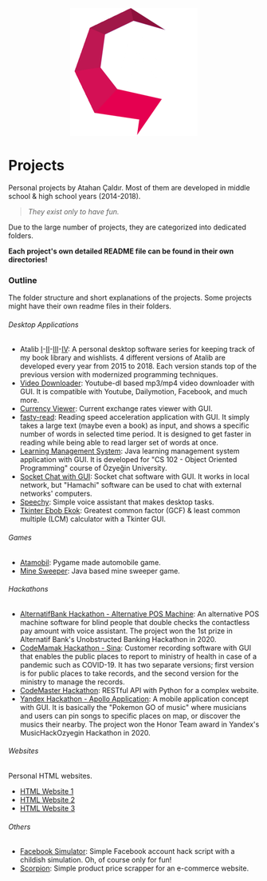 <p align="center">
    <img src="img/icon.png" alt="Atahan Caldir">
</p>

# Projects

Personal projects by Atahan Çaldır. Most of them are developed in middle school & high school years (2014-2018).

> *They exist only to have fun.*

Due to the large number of projects, they are categorized into dedicated folders.

**Each project's own detailed README file can be found in their own directories!**

### Outline

The folder structure and short explanations of the projects. Some projects might have their own readme files in their folders.

###### Desktop Applications

* Atalib [I](/Desktop%20Applications/Atalib%20I/)-[II](/Desktop%20Applications/Atalib%20II/)-[III](/Desktop%20Applications/Atalib%20III/)-[IV](/Desktop%20Applications/Atalib%20IV%20(Platon)/): A personal desktop software series for keeping track of my book library and wishlists. 4 different versions of Atalib are developed every year from 2015 to 2018. Each version stands top of the previous version with modernized programming techniques.
* [Video Downloader](/Desktop%20Applications/Video%20Downloader/): Youtube-dl based mp3/mp4 video downloader with GUI. It is compatible with Youtube, Dailymotion, Facebook, and much more.
* [Currency Viewer](/Desktop%20Applications/Currency%20Viewer/): Current exchange rates viewer with GUI.
* [fasty-read](/Desktop%20Applications/fasty-read/): Reading speed acceleration application with GUI. It simply takes a large text (maybe even a book) as input, and shows a specific number of words in selected time period. It is designed to get faster in reading while being able to read larger set of words at once.
* [Learning Management System](/Desktop%20Applications/Learning%20Management%20System/): Java learning management system application with GUI. It is developed for "CS 102 - Object Oriented Programming" course of Özyeğin University.
* [Socket Chat with GUI](/Desktop%20Applications/Socket%20Chat%20with%20GUI/): Socket chat software with GUI. It works in local network, but "Hamachi" software can be used to chat with external networks' computers.
* [Speechy](/Desktop%20Applications/Speechy/): Simple voice assistant that makes desktop tasks.
* [Tkinter Ebob Ekok](/Desktop%20Applications/Tkinter%20Ebob%20Ekok/): Greatest common factor (GCF) & least common multiple (LCM) calculator with a Tkinter GUI.

###### Games

* [Atamobil](/Games/Atamobil/): Pygame made automobile game.
* [Mine Sweeper](/Games/Mine%20Sweeper/): Java based mine sweeper game.

###### Hackathons

* [AlternatifBank Hackathon - Alternative POS Machine](/Hackathons/AlternatifBankHackathon%20-%20Alternative%20POS%20Machine/): An alternative POS machine software for blind people that double checks the contactless pay amount with voice assistant. The project won the 1st prize in Alternatif Bank's Unobstructed Banking Hackathon in 2020.
* [CodeMamak Hackathon - Sina](/Hackathons/CodeMamak%20Hackathon%20-%20Sina/): Customer recording software with GUI that enables the public places to report to ministry of health in case of a pandemic such as COVID-19. It has two separate versions; first version is for public places to take records, and the second version for the ministry to manage the records.
* [CodeMaster Hackathon](/Hackathons/CodeMasterHackathon/): RESTful API with Python for a complex website.
* [Yandex Hackathon - Apollo Application](/Hackathons/Yandex%20Hackathon%20-%20Apollo%20Application/): A mobile application concept with GUI. It is basically the "Pokemon GO of music" where musicians and users can pin songs to specific places on map, or discover the musics their nearby. The project won the Honor Team award in Yandex's MusicHackOzyegin Hackathon in 2020.

###### Websites

Personal HTML websites.

* [HTML Website 1](/Websites/HTML%20Website%201/)
* [HTML Website 2](/Websites/HTML%20Website%202/)
* [HTML Website 3](/Websites/HTML%20Website%203/)

###### Others

* [Facebook Simulator](/Others/Facebook%20Simulator/): Simple Facebook account hack script with a childish simulation. Oh, of course only for fun!
* [Scorpion](/Others/Scorpion/): Simple product price scrapper for an e-commerce website.
